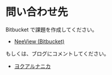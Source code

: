 # 問い合わせ先

Bitbucket で課題を作成してください。

* [NeeView (Bitbucket)](https://bitbucket.org/neelabo/neeview)

もしくは、ブログにコメントしてください。

* [ヨクアルナニカ](https://yokuarunanika.blogspot.com/) 

